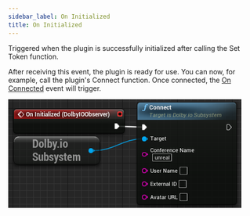 ```yaml
---
sidebar_label: On Initialized
title: On Initialized
---
```

Triggered when the plugin is successfully initialized after calling the Set Token function.

After receiving this event, the plugin is ready for use. You can now, for example, call the plugin's Connect function. Once connected, the [On Connected](../Events/on-connected) event will trigger.

![Sample](../../../static/img/on_initialized.PNG)